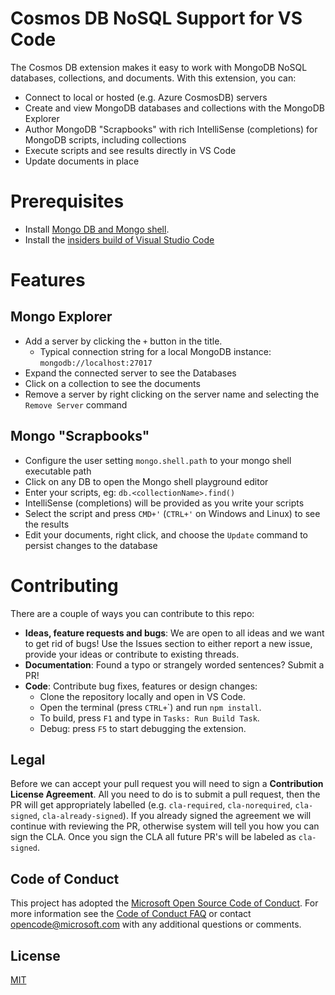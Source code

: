 
# Cosmos DB NoSQL Support for VS Code

The Cosmos DB extension makes it easy to work with MongoDB NoSQL databases, collections, and documents. With this extension, you can:

* Connect to local or hosted (e.g. Azure CosmosDB) servers
* Create and view MongoDB databases and collections with the MongoDB Explorer
* Author MongoDB "Scrapbooks" with rich IntelliSense (completions) for MongoDB scripts, including collections
* Execute scripts and see results directly in VS Code
* Update documents in place

# Prerequisites

- Install [Mongo DB and Mongo shell](https://docs.mongodb.com/manual/installation/).
- Install the [insiders build of Visual Studio Code](https://code.visualstudio.com/insiders)

# Features

## Mongo Explorer

- Add a server by clicking the `+` button in the title.
  - Typical connection string for a local MongoDB instance: `mongodb://localhost:27017`
- Expand the connected server to see the Databases
- Click on a collection to see the documents
- Remove a server by right clicking on the server name and selecting the `Remove Server` command

## Mongo "Scrapbooks"

- Configure the user setting `mongo.shell.path` to your mongo shell executable path
- Click on any DB to open the Mongo shell playground editor
- Enter your scripts, eg: `db.<collectionName>.find()`
- IntelliSense (completions) will be provided as you write your scripts
- Select the script and press `CMD+'` (`CTRL+'` on Windows and Linux) to see the results
- Edit your documents, right click, and choose the `Update` command to persist changes to the database

# Contributing
There are a couple of ways you can contribute to this repo:

- **Ideas, feature requests and bugs**: We are open to all ideas and we want to get rid of bugs! Use the Issues section to either report a new issue, provide your ideas or contribute to existing threads.
- **Documentation**: Found a typo or strangely worded sentences? Submit a PR!
- **Code**: Contribute bug fixes, features or design changes:
  - Clone the repository locally and open in VS Code.
  - Open the terminal (press `CTRL+`\`) and run `npm install`.
  - To build, press `F1` and type in `Tasks: Run Build Task`.
  - Debug: press `F5` to start debugging the extension.

## Legal
Before we can accept your pull request you will need to sign a **Contribution License Agreement**. All you need to do is to submit a pull request, then the PR will get appropriately labelled (e.g. `cla-required`, `cla-norequired`, `cla-signed`, `cla-already-signed`). If you already signed the agreement we will continue with reviewing the PR, otherwise system will tell you how you can sign the CLA. Once you sign the CLA all future PR's will be labeled as `cla-signed`.

## Code of Conduct
This project has adopted the [Microsoft Open Source Code of Conduct](https://opensource.microsoft.com/codeofconduct/). For more information see the [Code of Conduct FAQ](https://opensource.microsoft.com/codeofconduct/faq/) or contact [opencode@microsoft.com](mailto:opencode@microsoft.com) with any additional questions or comments.

## License 
[MIT](LICENSE)
